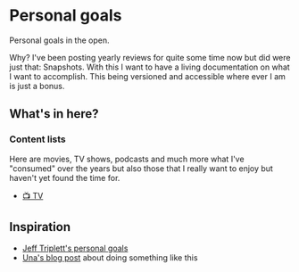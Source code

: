 # Personal goals

Personal goals in the open.

Why? I've been posting yearly reviews for quite some time now but did were just that: Snapshots. With this I want to have a living documentation on what I want to accomplish. This being versioned and accessible where ever I am is just a bonus.

## What's in here?

### Content lists

Here are movies, TV shows, podcasts and much more what I've "consumed" over the years but also those that I really want to enjoy but haven't yet found the time for.

* [📺 TV](content-list/television.md)

## Inspiration

* [Jeff Triplett's personal goals](https://github.com/jefftriplett/personal-goals)
* [Una's blog post](https://una.im/personal-goals-guide/#%F0%9F%92%81) about doing something like this